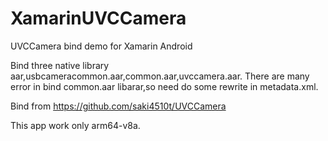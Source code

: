 # XamarinUVCCamera
UVCCamera bind demo for Xamarin Android

Bind three native library  aar,usbcameracommon.aar,common.aar,uvccamera.aar. 
There are many error in bind common.aar libarar,so need do some rewrite in metadata.xml.

Bind from https://github.com/saki4510t/UVCCamera

This app work only arm64-v8a.
